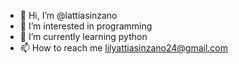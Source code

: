 - 👋 Hi, I’m @lattiasinzano
- 👀 I’m interested in programming
- 🌱 I’m currently learning python
- 📫 How to reach me lilyattiasinzano24@gmail.com

<!---
lattiasinzano/lattiasinzano is a ✨ special ✨ repository because its `README.md` (this file) appears on your GitHub profile.
You can click the Preview link to take a look at your changes.
--->

